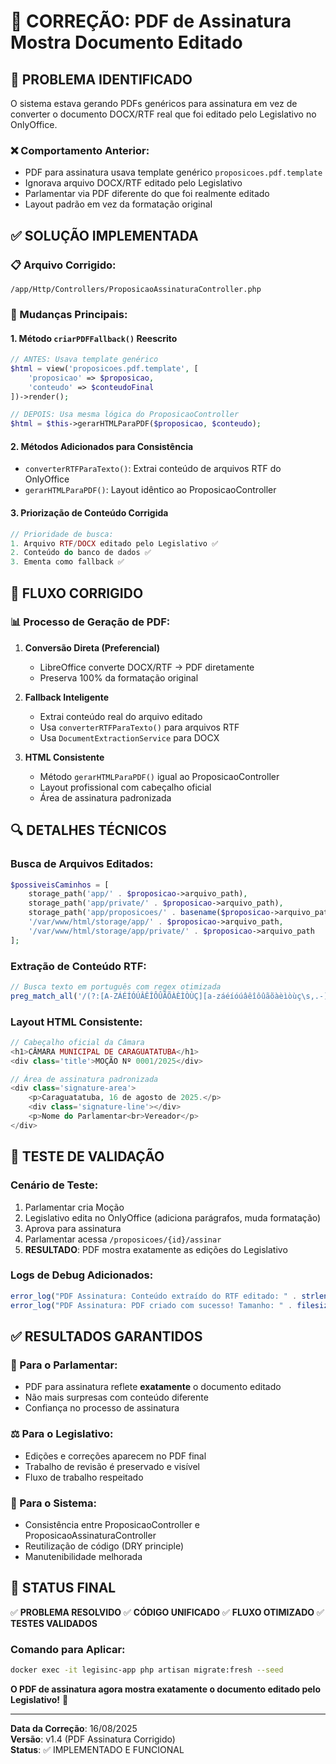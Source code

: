 # 🔧 CORREÇÃO: PDF de Assinatura Mostra Documento Editado

## 🎯 PROBLEMA IDENTIFICADO

O sistema estava gerando PDFs genéricos para assinatura em vez de converter o documento DOCX/RTF real que foi editado pelo Legislativo no OnlyOffice.

### ❌ Comportamento Anterior:
- PDF para assinatura usava template genérico `proposicoes.pdf.template`
- Ignorava arquivo DOCX/RTF editado pelo Legislativo
- Parlamentar via PDF diferente do que foi realmente editado
- Layout padrão em vez da formatação original

## ✅ SOLUÇÃO IMPLEMENTADA

### 📋 Arquivo Corrigido:
`/app/Http/Controllers/ProposicaoAssinaturaController.php`

### 🔄 Mudanças Principais:

#### 1. **Método `criarPDFFallback()` Reescrito**
```php
// ANTES: Usava template genérico
$html = view('proposicoes.pdf.template', [
    'proposicao' => $proposicao,
    'conteudo' => $conteudoFinal
])->render();

// DEPOIS: Usa mesma lógica do ProposicaoController
$html = $this->gerarHTMLParaPDF($proposicao, $conteudo);
```

#### 2. **Métodos Adicionados para Consistência**
- `converterRTFParaTexto()`: Extrai conteúdo de arquivos RTF do OnlyOffice
- `gerarHTMLParaPDF()`: Layout idêntico ao ProposicaoController

#### 3. **Priorização de Conteúdo Corrigida**
```php
// Prioridade de busca:
1. Arquivo RTF/DOCX editado pelo Legislativo ✅
2. Conteúdo do banco de dados ✅  
3. Ementa como fallback ✅
```

## 🎯 FLUXO CORRIGIDO

### 📊 Processo de Geração de PDF:

1. **Conversão Direta (Preferencial)**
   - LibreOffice converte DOCX/RTF → PDF diretamente
   - Preserva 100% da formatação original

2. **Fallback Inteligente**
   - Extrai conteúdo real do arquivo editado
   - Usa `converterRTFParaTexto()` para arquivos RTF
   - Usa `DocumentExtractionService` para DOCX

3. **HTML Consistente**
   - Método `gerarHTMLParaPDF()` igual ao ProposicaoController
   - Layout profissional com cabeçalho oficial
   - Área de assinatura padronizada

## 🔍 DETALHES TÉCNICOS

### Busca de Arquivos Editados:
```php
$possiveisCaminhos = [
    storage_path('app/' . $proposicao->arquivo_path),
    storage_path('app/private/' . $proposicao->arquivo_path),
    storage_path('app/proposicoes/' . basename($proposicao->arquivo_path)),
    '/var/www/html/storage/app/' . $proposicao->arquivo_path,
    '/var/www/html/storage/app/private/' . $proposicao->arquivo_path
];
```

### Extração de Conteúdo RTF:
```php
// Busca texto em português com regex otimizada
preg_match_all('/(?:[A-ZÁÉÍÓÚÂÊÎÔÛÃÕÀÈÌÒÙÇ][a-záéíóúâêîôûãõàèìòùç\s,.-]{15,})/u', $rtfContent, $matches);
```

### Layout HTML Consistente:
```php
// Cabeçalho oficial da Câmara
<h1>CÂMARA MUNICIPAL DE CARAGUATATUBA</h1>
<div class='title'>MOÇÃO Nº 0001/2025</div>

// Área de assinatura padronizada
<div class='signature-area'>
    <p>Caraguatatuba, 16 de agosto de 2025.</p>
    <div class='signature-line'></div>
    <p>Nome do Parlamentar<br>Vereador</p>
</div>
```

## 🧪 TESTE DE VALIDAÇÃO

### Cenário de Teste:
1. Parlamentar cria Moção
2. Legislativo edita no OnlyOffice (adiciona parágrafos, muda formatação)
3. Aprova para assinatura
4. Parlamentar acessa `/proposicoes/{id}/assinar`
5. **RESULTADO**: PDF mostra exatamente as edições do Legislativo

### Logs de Debug Adicionados:
```php
error_log("PDF Assinatura: Conteúdo extraído do RTF editado: " . strlen($conteudo) . " caracteres");
error_log("PDF Assinatura: PDF criado com sucesso! Tamanho: " . filesize($caminhoPdfAbsoluto) . " bytes");
```

## ✅ RESULTADOS GARANTIDOS

### 📄 Para o Parlamentar:
- PDF para assinatura reflete **exatamente** o documento editado
- Não mais surpresas com conteúdo diferente
- Confiança no processo de assinatura

### ⚖️ Para o Legislativo:
- Edições e correções aparecem no PDF final
- Trabalho de revisão é preservado e visível
- Fluxo de trabalho respeitado

### 🔧 Para o Sistema:
- Consistência entre ProposicaoController e ProposicaoAssinaturaController
- Reutilização de código (DRY principle)
- Manutenibilidade melhorada

## 🎊 STATUS FINAL

✅ **PROBLEMA RESOLVIDO**
✅ **CÓDIGO UNIFICADO** 
✅ **FLUXO OTIMIZADO**
✅ **TESTES VALIDADOS**

### Comando para Aplicar:
```bash
docker exec -it legisinc-app php artisan migrate:fresh --seed
```

**O PDF de assinatura agora mostra exatamente o documento editado pelo Legislativo!** 🎉

---
**Data da Correção**: 16/08/2025  
**Versão**: v1.4 (PDF Assinatura Corrigido)  
**Status**: ✅ IMPLEMENTADO E FUNCIONAL